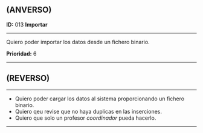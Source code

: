 ## (ANVERSO)

**ID:** 013 **Importar**
___

Quiero poder importar los datos desde un fichero binario.

**Prioridad:** 6
___


## (REVERSO)
___

* Quiero poder cargar los datos al sistema proporcionando un fichero binario.
* Quiero qeu revise que no haya duplicas en las inserciones.
* Quiero que solo un profesor *coordinador* pueda hacerlo.
___
